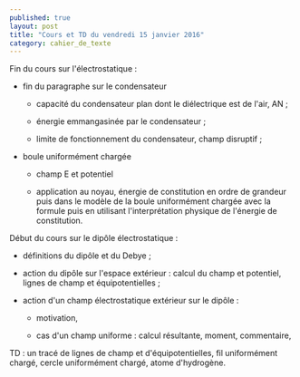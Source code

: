 ```yaml
---
published: true
layout: post
title: "Cours et TD du vendredi 15 janvier 2016"
category: cahier_de_texte
---
```

Fin du cours sur l'électrostatique :

- fin du paragraphe sur le condensateur

  - capacité du condensateur plan dont le diélectrique est de l'air, AN ;

  - énergie emmangasinée par le condensateur ;

  - limite de fonctionnement du condensateur, champ disruptif ;

- boule uniformément chargée

  - champ E et potentiel

  - application au noyau, énergie de constitution en ordre de grandeur puis dans le modèle de la boule uniformément chargée avec la formule puis en utilisant l'interprétation physique de l'énergie de constitution.

Début du cours sur le dipôle électrostatique :

- définitions du dipôle et du Debye ;

- action du dipôle sur l'espace extérieur : calcul du champ et potentiel, lignes de champ et équipotentielles ;

- action d'un champ électrostatique extérieur sur le dipôle : 
  
  - motivation, 
  
  - cas d'un champ uniforme : calcul résultante, moment, commentaire,

TD : un tracé de lignes de champ et d'équipotentielles, fil uniformément chargé,
cercle uniformément chargé, atome d'hydrogène.
